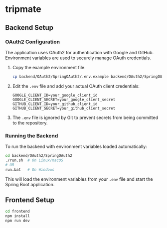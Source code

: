 # tripmate

## Backend Setup

### OAuth2 Configuration

The application uses OAuth2 for authentication with Google and GitHub. Environment variables are used to securely manage OAuth credentials.

1. Copy the example environment file:
   ```bash
   cp backend/OAuth2/SpringOAuth2/.env.example backend/OAuth2/SpringOAuth2/.env
   ```

2. Edit the `.env` file and add your actual OAuth client credentials:
   ```
   GOOGLE_CLIENT_ID=your_google_client_id
   GOOGLE_CLIENT_SECRET=your_google_client_secret
   GITHUB_CLIENT_ID=your_github_client_id
   GITHUB_CLIENT_SECRET=your_github_client_secret
   ```

3. The `.env` file is ignored by Git to prevent secrets from being committed to the repository.

### Running the Backend

To run the backend with environment variables loaded automatically:

```bash
cd backend/OAuth2/SpringOAuth2
./run.sh  # On Linux/macOS
# OR
run.bat   # On Windows
```

This will load the environment variables from your `.env` file and start the Spring Boot application.

## Frontend Setup

```bash
cd frontend
npm install
npm run dev
```